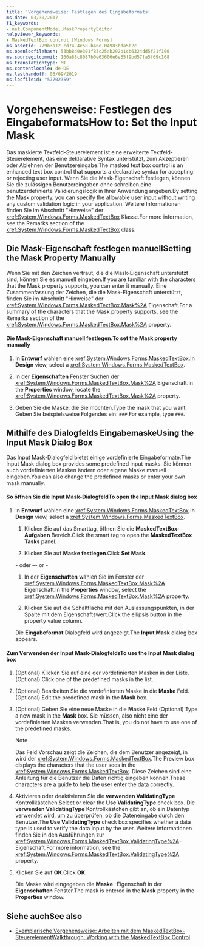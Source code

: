 ```yaml
---
title: 'Vorgehensweise: Festlegen des Eingabeformats'
ms.date: 03/30/2017
f1_keywords:
- net.ComponentModel.MaskPropertyEditor
helpviewer_keywords:
- MaskedTextBox control [Windows Forms]
ms.assetid: 779b3a12-cd74-4e58-b46e-04983bda5b2c
ms.openlocfilehash: 53bb8d0e301f83c25ab292b1cb6324dd5f21f100
ms.sourcegitcommit: 160a88c8087b0e63606e6e35f9bd57fa5f69c168
ms.translationtype: MT
ms.contentlocale: de-DE
ms.lasthandoff: 03/09/2019
ms.locfileid: "57702359"
---
```

# <a name="how-to-set-the-input-mask"></a><span data-ttu-id="84722-102">Vorgehensweise: Festlegen des Eingabeformats</span><span class="sxs-lookup"><span data-stu-id="84722-102">How to: Set the Input Mask</span></span>
<span data-ttu-id="84722-103">Das maskierte Textfeld-Steuerelement ist eine erweiterte Textfeld-Steuerelement, das eine deklarative Syntax unterstützt, zum Akzeptieren oder Ablehnen der Benutzereingabe.</span><span class="sxs-lookup"><span data-stu-id="84722-103">The masked text box control is an enhanced text box control that supports a declarative syntax for accepting or rejecting user input.</span></span> <span data-ttu-id="84722-104">Wenn Sie die Mask-Eigenschaft festlegen, können Sie die zulässigen Benutzereingaben ohne schreiben eine benutzerdefinierte Validierungslogik in Ihrer Anwendung angeben.</span><span class="sxs-lookup"><span data-stu-id="84722-104">By setting the Mask property, you can specify the allowable user input without writing any custom validation logic in your application.</span></span> <span data-ttu-id="84722-105">Weitere Informationen finden Sie im Abschnitt "Hinweise" der <xref:System.Windows.Forms.MaskedTextBox> Klasse.</span><span class="sxs-lookup"><span data-stu-id="84722-105">For more information, see the Remarks section of the <xref:System.Windows.Forms.MaskedTextBox> class.</span></span>  
  
## <a name="setting-the-mask-property-manually"></a><span data-ttu-id="84722-106">Die Mask-Eigenschaft festlegen manuell</span><span class="sxs-lookup"><span data-stu-id="84722-106">Setting the Mask Property Manually</span></span>  
 <span data-ttu-id="84722-107">Wenn Sie mit den Zeichen vertraut, die die Mask-Eigenschaft unterstützt sind, können Sie es manuell eingeben.</span><span class="sxs-lookup"><span data-stu-id="84722-107">If you are familiar with the characters that the Mask property supports, you can enter it manually.</span></span> <span data-ttu-id="84722-108">Eine Zusammenfassung der Zeichen, die die Mask-Eigenschaft unterstützt, finden Sie im Abschnitt "Hinweise" der <xref:System.Windows.Forms.MaskedTextBox.Mask%2A> Eigenschaft.</span><span class="sxs-lookup"><span data-stu-id="84722-108">For a summary of the characters that the Mask property supports, see the Remarks section of the <xref:System.Windows.Forms.MaskedTextBox.Mask%2A> property.</span></span>  
  
#### <a name="to-set-the-mask-property-manually"></a><span data-ttu-id="84722-109">Die Mask-Eigenschaft manuell festlegen.</span><span class="sxs-lookup"><span data-stu-id="84722-109">To set the Mask property manually</span></span>  
  
1.  <span data-ttu-id="84722-110">In **Entwurf** wählen eine <xref:System.Windows.Forms.MaskedTextBox>.</span><span class="sxs-lookup"><span data-stu-id="84722-110">In **Design** view, select a <xref:System.Windows.Forms.MaskedTextBox>.</span></span>  
  
2.  <span data-ttu-id="84722-111">In der **Eigenschaften** Fenster Suchen der <xref:System.Windows.Forms.MaskedTextBox.Mask%2A> Eigenschaft.</span><span class="sxs-lookup"><span data-stu-id="84722-111">In the **Properties** window, locate the <xref:System.Windows.Forms.MaskedTextBox.Mask%2A> property.</span></span>  
  
3.  <span data-ttu-id="84722-112">Geben Sie die Maske, die Sie möchten.</span><span class="sxs-lookup"><span data-stu-id="84722-112">Type the mask that you want.</span></span> <span data-ttu-id="84722-113">Geben Sie beispielsweise Folgendes ein: `###`.</span><span class="sxs-lookup"><span data-stu-id="84722-113">For example, type `###`.</span></span>  
  
## <a name="using-the-input-mask-dialog-box"></a><span data-ttu-id="84722-114">Mithilfe des Dialogfelds Eingabemaske</span><span class="sxs-lookup"><span data-stu-id="84722-114">Using the Input Mask Dialog Box</span></span>  
 <span data-ttu-id="84722-115">Das Input Mask-Dialogfeld bietet einige vordefinierte Eingabeformate.</span><span class="sxs-lookup"><span data-stu-id="84722-115">The Input Mask dialog box provides some predefined input masks.</span></span> <span data-ttu-id="84722-116">Sie können auch vordefinierten Masken ändern oder eigene Maske manuell eingeben.</span><span class="sxs-lookup"><span data-stu-id="84722-116">You can also change the predefined masks or enter your own mask manually.</span></span>  
  
#### <a name="to-open-the-input-mask-dialog-box"></a><span data-ttu-id="84722-117">So öffnen Sie die Input Mask-Dialogfeld</span><span class="sxs-lookup"><span data-stu-id="84722-117">To open the Input Mask dialog box</span></span>  
  
1.  <span data-ttu-id="84722-118">In **Entwurf** wählen eine <xref:System.Windows.Forms.MaskedTextBox>.</span><span class="sxs-lookup"><span data-stu-id="84722-118">In **Design** view, select a <xref:System.Windows.Forms.MaskedTextBox>.</span></span>  
  
    1.  <span data-ttu-id="84722-119">Klicken Sie auf das Smarttag, öffnen Sie die **MaskedTextBox-Aufgaben** Bereich.</span><span class="sxs-lookup"><span data-stu-id="84722-119">Click the smart tag to open the **MaskedTextBox Tasks** panel.</span></span>  
  
    2.  <span data-ttu-id="84722-120">Klicken Sie auf **Maske festlegen**.</span><span class="sxs-lookup"><span data-stu-id="84722-120">Click **Set Mask**.</span></span>  
  
     <span data-ttu-id="84722-121">\- oder –</span><span class="sxs-lookup"><span data-stu-id="84722-121">\- or -</span></span>  
  
    1.  <span data-ttu-id="84722-122">In der **Eigenschaften** wählen Sie im Fenster der <xref:System.Windows.Forms.MaskedTextBox.Mask%2A> Eigenschaft.</span><span class="sxs-lookup"><span data-stu-id="84722-122">In the **Properties** window, select the <xref:System.Windows.Forms.MaskedTextBox.Mask%2A> property.</span></span>  
  
    2.  <span data-ttu-id="84722-123">Klicken Sie auf die Schaltfläche mit den Auslassungspunkten, in der Spalte mit dem Eigenschaftswert.</span><span class="sxs-lookup"><span data-stu-id="84722-123">Click the ellipsis button in the property value column.</span></span>  
  
     <span data-ttu-id="84722-124">Die **Eingabeformat** Dialogfeld wird angezeigt.</span><span class="sxs-lookup"><span data-stu-id="84722-124">The **Input Mask** dialog box appears.</span></span>  
  
#### <a name="to-use-the-input-mask-dialog-box"></a><span data-ttu-id="84722-125">Zum Verwenden der Input Mask-Dialogfelds</span><span class="sxs-lookup"><span data-stu-id="84722-125">To use the Input Mask dialog box</span></span>  
  
1.  <span data-ttu-id="84722-126">(Optional) Klicken Sie auf eine der vordefinierten Masken in der Liste.</span><span class="sxs-lookup"><span data-stu-id="84722-126">(Optional) Click one of the predefined masks in the list.</span></span>  
  
2.  <span data-ttu-id="84722-127">(Optional) Bearbeiten Sie die vordefinierten Maske in die **Maske** Feld.</span><span class="sxs-lookup"><span data-stu-id="84722-127">(Optional) Edit the predefined mask in the **Mask** box.</span></span>  
  
3.  <span data-ttu-id="84722-128">(Optional) Geben Sie eine neue Maske in die **Maske** Feld.</span><span class="sxs-lookup"><span data-stu-id="84722-128">(Optional) Type a new mask in the **Mask** box.</span></span> <span data-ttu-id="84722-129">Sie müssen, also nicht eine der vordefinierten Masken verwenden.</span><span class="sxs-lookup"><span data-stu-id="84722-129">That is, you do not have to use one of the predefined masks.</span></span>  
  
    > [!NOTE]
    >  <span data-ttu-id="84722-130">Das Feld Vorschau zeigt die Zeichen, die dem Benutzer angezeigt, in wird der <xref:System.Windows.Forms.MaskedTextBox>.</span><span class="sxs-lookup"><span data-stu-id="84722-130">The Preview box displays the characters that the user sees in the <xref:System.Windows.Forms.MaskedTextBox>.</span></span> <span data-ttu-id="84722-131">Diese Zeichen sind eine Anleitung für die Benutzer die Daten richtig eingeben können.</span><span class="sxs-lookup"><span data-stu-id="84722-131">These characters are a guide to help the user enter the data correctly.</span></span>  
  
4.  <span data-ttu-id="84722-132">Aktivieren oder deaktivieren Sie die **verwenden ValidatingType** Kontrollkästchen.</span><span class="sxs-lookup"><span data-stu-id="84722-132">Select or clear the **Use ValidatingType** check box.</span></span> <span data-ttu-id="84722-133">Die **verwenden ValidatingType** Kontrollkästchen gibt an, ob ein Datentyp verwendet wird, um zu überprüfen, ob die Dateneingabe durch den Benutzer.</span><span class="sxs-lookup"><span data-stu-id="84722-133">The **Use ValidatingType** check box specifies whether a data type is used to verify the data input by the user.</span></span> <span data-ttu-id="84722-134">Weitere Informationen finden Sie in den Ausführungen zur <xref:System.Windows.Forms.MaskedTextBox.ValidatingType%2A>-Eigenschaft.</span><span class="sxs-lookup"><span data-stu-id="84722-134">For more information, see the <xref:System.Windows.Forms.MaskedTextBox.ValidatingType%2A> property.</span></span>  
  
5.  <span data-ttu-id="84722-135">Klicken Sie auf **OK**.</span><span class="sxs-lookup"><span data-stu-id="84722-135">Click **OK**.</span></span>  
  
     <span data-ttu-id="84722-136">Die Maske wird eingegeben die **Maske** -Eigenschaft in der **Eigenschaften** Fenster.</span><span class="sxs-lookup"><span data-stu-id="84722-136">The mask is entered in the **Mask** property in the **Properties** window.</span></span>  
  
## <a name="see-also"></a><span data-ttu-id="84722-137">Siehe auch</span><span class="sxs-lookup"><span data-stu-id="84722-137">See also</span></span>
- [<span data-ttu-id="84722-138">Exemplarische Vorgehensweise: Arbeiten mit dem MaskedTextBox-Steuerelement</span><span class="sxs-lookup"><span data-stu-id="84722-138">Walkthrough: Working with the MaskedTextBox Control</span></span>](walkthrough-working-with-the-maskedtextbox-control.md)
